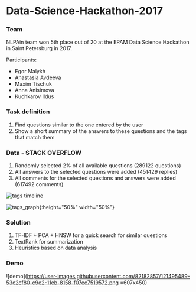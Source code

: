 # Data-Science-Hackathon-2017

### Team
NLPAin team won 5th place out of 20 at the EPAM Data Science Hackathon in Saint Petersburg in 2017.

Participants: 
* Egor Malykh
* Anastasia Avdeeva
* Maxim Tischuk
* Anna Anisimova
* Kuchkarov Ildus 

### Task definition

1. Find questions similar to the one entered by the user
2. Show a short summary of the answers to these questions and the tags that match them

### Data - STACK OVERFLOW
1. Randomly selected 2% of all available questions (289122 questions)
2. All answers to the selected questions were added (451429 replies)
3. All comments for the selected questions and answers were added (617492 comments)

![tags timeline](https://user-images.githubusercontent.com/82182857/121495199-18280580-c9e2-11eb-8082-52178dee99b0.jpg)

![tags_graph](https://user-images.githubusercontent.com/82182857/121495367-3d1c7880-c9e2-11eb-824f-a55a6c987a7d.png){:height="50%" width="50%"}

### Solution
1. TF-IDF + PCA + HNSW for a quick search for similar questions
2. TextRank for summarization
3. Heuristics based on data analysis

### Demo
![demo](https://user-images.githubusercontent.com/82182857/121495489-53c2cf80-c9e2-11eb-8158-f07ec7519572.png =607x450)









